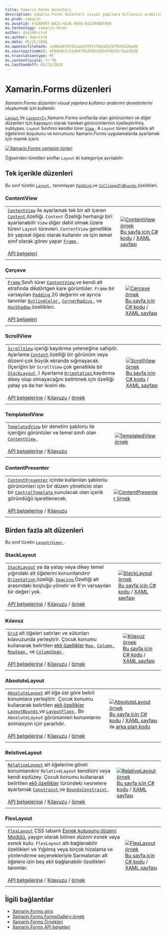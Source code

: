 ```yaml
---
title: Xamarin.Forms düzenleri
description: Xamarin.Forms düzenleri visual yapılara kullanıcı arabirimi denetimlerini oluşturmak için kullanılır.
ms.prod: xamarin
ms.assetid: F4180997-BA21-453A-9958-D1E2940DF050
ms.technology: xamarin-forms
author: davidbritch
ms.author: dabritch
ms.date: 05/21/2018
ms.openlocfilehash: ca48ad6fb7d5aae53f972f6e3b5257919d140a8d
ms.sourcegitcommit: 4f646dc5c51db975b2936169547d625c78a22b30
ms.translationtype: MT
ms.contentlocale: tr-TR
ms.lasthandoff: 05/25/2018
---
```

# <a name="xamarinforms-layouts"></a>Xamarin.Forms düzenleri

_Xamarin.Forms düzenleri visual yapılara kullanıcı arabirimi denetimlerini oluşturmak için kullanılır._

[ `Layout` ](https://developer.xamarin.com/api/type/Xamarin.Forms.Layout) Ve [ `Layout<T>` ](https://developer.xamarin.com/api/type/Xamarin.Forms.Layout%3CT%3E/) Xamarin.Forms sınıflarda olan görünümleri ve diğer düzenleri için kapsayıcı olarak hareket görünümlerinin özelleştirilmiş subtypes. `Layout` Sınıfının kendisi türer [ `View` ](views.md). A `Layout` türevi genellikle alt öğelerinin boyutunu ve konumunu Xamarin.Forms uygulamalarda ayarlamak için mantık içerir.

[![Xamarin.Forms yerleşim türleri](layouts-images/layouts-sml.png "Xamarin.Forms yerleşim türleri")](layouts-images/layouts.png#lightbox "Xamarin.Forms yerleşim türleri")

Öğesinden türetilen sınıflar `Layout` iki kategoriye ayrılabilir:

## <a name="layouts-with-single-content"></a>Tek içerikle düzenleri

Bu sınıf türetin [ `Layout` ](https://developer.xamarin.com/api/type/Xamarin.Forms.Layout/), tanımlayan [ `Padding` ](https://developer.xamarin.com/api/property/Xamarin.Forms.Layout.Padding/) ve [ `IsClippedToBounds` ](https://developer.xamarin.com/api/property/Xamarin.Forms.Layout.IsClippedToBounds/) özellikleri.

<a name="contentView" />

### <a name="contentview"></a>ContentView

|     |     |
| --- | --- |
| [`ContentView`](https://developer.xamarin.com/api/type/Xamarin.Forms.ContentView/) ile ayarlamak tek bir alt içeren [ `Content` ](https://developer.xamarin.com/api/property/Xamarin.Forms.ContentView.Content/) özelliği. `Content` Özelliği herhangi biri ayarlanabilir `View` diğer dahil olmak üzere türevi `Layout` türevleri. `ContentView` genellikle bir yapısal öğesi olarak kullanılır ve için temel sınıf olarak görev yapar [ `Frame` ](#frame).<br /><br />[API belgeleri](https://developer.xamarin.com/api/type/Xamarin.Forms.ContentView/) | [![ContentView örnek](layouts-images/ContentView.png "ContentView örnek")](layouts-images/ContentView-Large.png#lightbox "ContentView örneği")<br />[Bu sayfa için C# kodu](https://github.com/xamarin/xamarin-forms-samples/blob/master/FormsGallery/FormsGallery/FormsGallery/CodeExamples/ContentViewDemoPage.cs) / [XAML sayfası](https://github.com/xamarin/xamarin-forms-samples/blob/master/FormsGallery/FormsGallery/FormsGallery/XamlExamples/ContentViewDemoPage.xaml) |
|     |     |

<a named="frame" />

### <a name="frame"></a>Çerçeve

|     |     |
| --- | --- |
| [ `Frame` ](https://developer.xamarin.com/api/type/Xamarin.Forms.Frame/) Sınıfı türer [ `ContentView` ](#contentView) ve kendi alt etrafında dikdörtgen kare görüntüler. `Frame` bir varsayılan [ `Padding` ](https://developer.xamarin.com/api/property/Xamarin.Forms.Layout.Padding/) 20 değerini ve ayrıca tanımlar [ `OutlineColor` ](https://developer.xamarin.com/api/property/Xamarin.Forms.Frame.OutlineColor/), [ `CornerRadius` ](https://developer.xamarin.com/api/property/Xamarin.Forms.Frame.CornerRadius/), ve [ `HasShadow` ](https://developer.xamarin.com/api/property/Xamarin.Forms.Frame.HasShadow/)özellikleri.<br /><br />[API belgeleri](https://developer.xamarin.com/api/type/Xamarin.Forms.Frame/) | [![Çerçeve örnek](layouts-images/Frame.png "çerçeve örnek")](layouts-images/Frame-Large.png#lightbox "çerçeve örneği")<br />[Bu sayfa için C# kodu](https://github.com/xamarin/xamarin-forms-samples/blob/master/FormsGallery/FormsGallery/FormsGallery/CodeExamples/FrameDemoPage.cs) / [XAML sayfası](https://github.com/xamarin/xamarin-forms-samples/blob/master/FormsGallery/FormsGallery/FormsGallery/XamlExamples/FrameDemoPage.xaml) |
|     |     |

<a name="scrollView" />

### <a name="scrollview"></a>ScrollView

|     |     |
| --- | --- |
| [`ScrollView`](https://developer.xamarin.com/api/type/Xamarin.Forms.ScrollView/) içeriği kaydırma yeteneğine sahiptir. Ayarlama [ `Content` ](https://developer.xamarin.com/api/property/Xamarin.Forms.ScrollView.Content/) özelliği bir görünüm veya düzeni çok büyük ekranda sığmayacak. (İçeriğini bir `ScrollView` çok genellikle bir [ `StackLayout` ](#stackLayout).) Ayarlama [ `Orientation` ](https://developer.xamarin.com/api/property/Xamarin.Forms.ScrollView.Orientation/) kaydırma dikey olup olmayacağını belirtmek için özelliği yatay ya da her ikisini de.<br /><br />[API belgelerine](https://developer.xamarin.com/api/type/Xamarin.Forms.ScrollView/) / [Kılavuzu](~/xamarin-forms/user-interface/layouts/scroll-view.md) / [örnek](https://developer.xamarin.com/samples/xamarin-forms/UserInterface/Layout/) | [![ScrollView örnek](layouts-images/ScrollView.png "ScrollView örnek")](layouts-images/ScrollView-Large.png#lightbox "ScrollView örneği")<br />[Bu sayfa için C# kodu](https://github.com/xamarin/xamarin-forms-samples/blob/master/FormsGallery/FormsGallery/FormsGallery/CodeExamples/ScrollViewDemoPage.cs) / [XAML sayfası](https://github.com/xamarin/xamarin-forms-samples/blob/master/FormsGallery/FormsGallery/FormsGallery/XamlExamples/ScrollViewDemoPage.xaml) |
|     |     |

### <a name="templatedview"></a>TemplatedView

|     |     |
| --- | --- |
| [`TemplatedView`](https://developer.xamarin.com/api/type/Xamarin.Forms.TemplatedView/) bir denetim şablonu ile içeriğini görüntüler ve temel sınıfı olan [ `ContentView` ](#contentView).<br /><br />[API belgelerine](https://developer.xamarin.com/api/type/Xamarin.Forms.TemplatedView/) / [Kılavuzu](~/xamarin-forms/app-fundamentals/templates/control-templates/index.md) | [![TemplatedView örnek](layouts-images/TemplatedView.png "TemplatedView örnek")](layouts-images/TemplatedView.png#lightbox "TemplatedView örneği") |
|     |     |

### <a name="contentpresenter"></a>ContentPresenter

|     |     |
| --- | --- |
| [`ContentPresenter`](https://developer.xamarin.com/api/type/Xamarin.Forms.ContentPresenter/) içinde kullanılan şablonlu görünümleri için bir düzen yöneticisi olan bir [ `ControlTemplate` ](https://developer.xamarin.com/api/type/Xamarin.Forms.ControlTemplate/) sunulacak olan içerik göründüğü işaretlenecek.<br /><br />[API belgelerine](https://developer.xamarin.com/api/type/Xamarin.Forms.ContentPresenter/) / [Kılavuzu](~/xamarin-forms/app-fundamentals/templates/control-templates/index.md) | [![ContentPresenter örnek](layouts-images/ContentPresenter.png "ContentPresenter örnek")](layouts-images/ContentPresenter.png#lightbox "ContentPresenter örneği") |
|     |     |

## <a name="layouts-with-multiple-children"></a>Birden fazla alt düzenleri

Bu sınıf türetin [ `Layout<View>` ](https://developer.xamarin.com/api/type/Xamarin.Forms.Layout%3CT%3E/).

<a name="stackLayout" />

### <a name="stacklayout"></a>StackLayout

|     |     |
| --- | --- |
| [`StackLayout`](https://developer.xamarin.com/api/type/Xamarin.Forms.StackLayout/) ya da yatay veya dikey temel yığındaki alt öğelerini konumlandırır [ `Orientation` ](https://developer.xamarin.com/api/property/Xamarin.Forms.StackLayout.Orientation/) özelliği. [ `Spacing` ](https://developer.xamarin.com/api/property/Xamarin.Forms.StackLayout.Spacing/) Özelliği alt arasındaki boşluğu yönetir ve 6'ın varsayılan bir değeri yok.<br /><br />[API belgelerine](https://developer.xamarin.com/api/type/Xamarin.Forms.StackLayout/) / [Kılavuzu](~/xamarin-forms/user-interface/layouts/stack-layout.md) / [örnek](https://developer.xamarin.com/samples/xamarin-forms/UserInterface/Layout/)| [![StackLayout örnek](layouts-images/StackLayout.png "StackLayout örnek")](layouts-images/StackLayout-Large.png#lightbox "StackLayout örneği")<br />[Bu sayfa için C# kodu](https://github.com/xamarin/xamarin-forms-samples/blob/master/FormsGallery/FormsGallery/FormsGallery/CodeExamples/StackLayoutDemoPage.cs) / [XAML sayfası](https://github.com/xamarin/xamarin-forms-samples/blob/master/FormsGallery/FormsGallery/FormsGallery/XamlExamples/StackLayoutDemoPage.xaml) |
|     |     |

<a name="grid" />

### <a name="grid"></a>Kılavuz

|     |     |
| --- | --- |
| [`Grid`](https://developer.xamarin.com/api/type/Xamarin.Forms.Grid/) alt öğeleri satırları ve sütunları kılavuzunda yerleştirir. Çocuk konumu kullanarak belirtilen [ekli özellikler](~/xamarin-forms/xaml/attached-properties.md) [ `Row` ](https://developer.xamarin.com/api/field/Xamarin.Forms.Grid.RowProperty/), [ `Column` ](https://developer.xamarin.com/api/field/Xamarin.Forms.Grid.ColumnProperty/), [ `RowSpan` ](https://developer.xamarin.com/api/field/Xamarin.Forms.Grid.RowSpanProperty/), ve [ `ColumnSpan` ](https://developer.xamarin.com/api/field/Xamarin.Forms.Grid.ColumnSpanProperty/).<br /><br />[API belgelerine](https://developer.xamarin.com/api/type/Xamarin.Forms.Grid/) / [Kılavuzu](~/xamarin-forms/user-interface/layouts/grid.md) / [örnek](https://developer.xamarin.com/samples/xamarin-forms/UserInterface/Layout/) | [![Kılavuz örnek](layouts-images/Grid.png "kılavuz örnek")](layouts-images/Grid-Large.png#lightbox "kılavuz örneği")<br />[Bu sayfa için C# kodu](https://github.com/xamarin/xamarin-forms-samples/blob/master/FormsGallery/FormsGallery/FormsGallery/CodeExamples/GridDemoPage.cs) / [XAML sayfası](https://github.com/xamarin/xamarin-forms-samples/blob/master/FormsGallery/FormsGallery/FormsGallery/XamlExamples/GridDemoPage.xaml) |
|     |     |

### <a name="absolutelayout"></a>AbsoluteLayout

|     |     |
| --- | --- |
| [`AbsoluteLayout`](https://developer.xamarin.com/api/type/Xamarin.Forms.AbsoluteLayout/) alt öğe üst göre belirli konumlara yerleştirir. Çocuk konumu kullanarak belirtilen [ekli özellikler](~/xamarin-forms/xaml/attached-properties.md) [ `LayoutBounds` ](https://developer.xamarin.com/api/field/Xamarin.Forms.AbsoluteLayout.LayoutBoundsProperty/) ve [ `LayoutFlags` ](https://developer.xamarin.com/api/field/Xamarin.Forms.AbsoluteLayout.LayoutFlagsProperty/). Bir `AbsoluteLayout` görünümleri konumlarını animasyon için yararlıdır.<br /><br />[API belgelerine](https://developer.xamarin.com/api/type/Xamarin.Forms.AbsoluteLayout/) / [Kılavuzu](~/xamarin-forms/user-interface/layouts/absolute-layout.md) / [örnek](https://developer.xamarin.com/samples/xamarin-forms/UserInterface/Layout/) | [![AbsoluteLayout örnek](layouts-images/AbsoluteLayout.png "AbsoluteLayout örnek")](layouts-images/AbsoluteLayout-Large.png#lightbox "AbsoluteLayout örneği")<br />[Bu sayfa için C# kodu](https://github.com/xamarin/xamarin-forms-samples/blob/master/FormsGallery/FormsGallery/FormsGallery/CodeExamples/AbsoluteLayoutdDemoPage.cs) / [XAML sayfası](https://github.com/xamarin/xamarin-forms-samples/blob/master/FormsGallery/FormsGallery/FormsGallery/XamlExamples/AbsoluteLayoutDemoPage.xaml) ile [arka plan kodu](https://github.com/xamarin/xamarin-forms-samples/blob/master/FormsGallery/FormsGallery/FormsGallery/XamlExamples/AbsoluteLayoutDemoPage.xaml.cs) |
|     |     |

### <a name="relativelayout"></a>RelativeLayout

|     |     |
| --- | --- |
| [`RelativeLayout`](https://developer.xamarin.com/api/type/Xamarin.Forms.RelativeLayout/) alt öğelerine göreli konumlandırır `RelativeLayout` kendisini veya kendi eşdüzey. Çocuk konumu kullanarak belirtilen [ekli özellikler](~/xamarin-forms/xaml/attached-properties.md) türündeki nesnelere ayarlamak [ `Constraint` ](https://developer.xamarin.com/api/type/Xamarin.Forms.Constraint/) ve [ `BoundsConstraint` ](https://developer.xamarin.com/api/type/Xamarin.Forms.Constraint/).<br /><br />[API belgelerine](https://developer.xamarin.com/api/type/Xamarin.Forms.RelativeLayout/) / [Kılavuzu](~/xamarin-forms/user-interface/layouts/relative-layout.md) / [örnek](https://developer.xamarin.com/samples/xamarin-forms/UserInterface/Layout/) | [![RelativeLayout örnek](layouts-images/RelativeLayout.png "RelativeLayout örnek")](layouts-images/RelativeLayout-Large.png#lightbox "RelativeLayout örneği")<br />[Bu sayfa için C# kodu](https://github.com/xamarin/xamarin-forms-samples/blob/master/FormsGallery/FormsGallery/FormsGallery/CodeExamples/RelativeLayoutDemoPage.cs) / [XAML sayfası](https://github.com/xamarin/xamarin-forms-samples/blob/master/FormsGallery/FormsGallery/FormsGallery/XamlExamples/RelativeLayoutDemoPage.xaml) |
|     |     |

### <a name="flexlayout"></a>FlexLayout

|     |     |
| --- | --- |
| [`FlexLayout`](xref:Xamarin.Forms.FlexLayout) CSS tabanlı [Esnek kutusunu düzeni Modülü](http://www.w3.org/TR/css-flexbox-1/), yaygın olarak bilinen _düzeni esnek_ veya _esnek kutu_. `FlexLayout` altı bağlanabilir özellikleri ve Yığılmış veya birçok hizalama ve yönlendirme seçenekleriyle Sarmalanan alt öğelere izin beş ekli bağlanabilir özellikleri tanımlar.<br /><br />[API belgelerine](xref:Xamarin.Forms.FlexLayout) / [Kılavuzu](~/xamarin-forms/user-interface/layouts/flex-layout.md) / [örnek](https://developer.xamarin.com/samples/xamarin-forms/UserInterface/FlexLayoutDemos/) | [![FlexLayout örnek](layouts-images/FlexLayout.png "FlexLayout örnek")](layouts-images/FlexLayout-Large.png#lightbox "FlexLayout örneği")<br />[Bu sayfa için C# kodu](https://github.com/xamarin/xamarin-forms-samples/blob/master/FormsGallery/FormsGallery/FormsGallery/CodeExamples/FlexLayoutDemoPage.cs) / [XAML sayfası](https://github.com/xamarin/xamarin-forms-samples/blob/master/FormsGallery/FormsGallery/FormsGallery/XamlExamples/FlexLayoutDemoPage.xaml) |
|     |     |

## <a name="related-links"></a>İlgili bağlantılar

- [Xamarin.Forms giriş](~/xamarin-forms/get-started/introduction-to-xamarin-forms.md)
- [Xamarin.Forms FormsGallery örnek](https://developer.xamarin.com/samples/FormsGallery/)
- [Xamarin.Forms Örnekleri](https://developer.xamarin.com/samples/xamarin-forms/all/)
- [Xamarin.Forms API belgeleri](https://developer.xamarin.com/api/root/Xamarin.Forms/)
